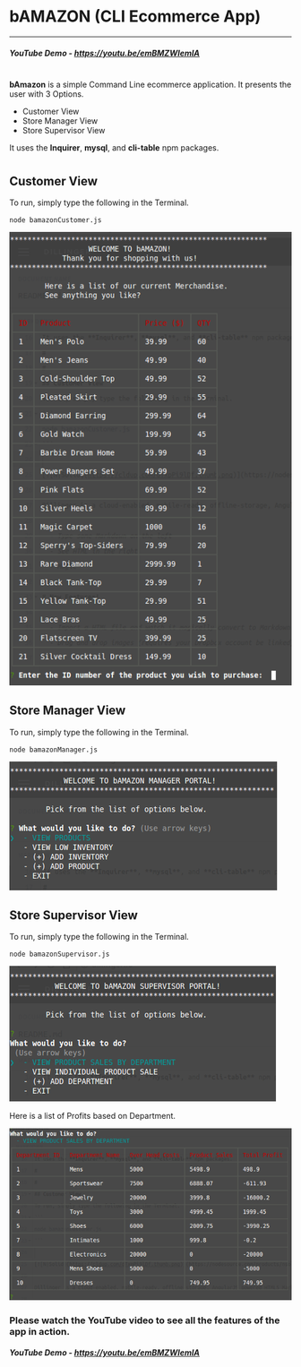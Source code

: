 
# bAMAZON (CLI Ecommerce App)

---

##### YouTube Demo - https://youtu.be/emBMZWIemIA
#
#
**bAmazon** is a simple Command Line ecommerce application.
It presents the user with 3 Options.
- Customer View
- Store Manager View
- Store Supervisor View

It uses the **Inquirer**, **mysql**, and **cli-table** npm packages.
#
#
## Customer View
To run, simply type the following in the Terminal.
```
node bamazonCustomer.js
```

![Alt text](/screenshots/customerScreen.png?raw=true "Customer Screen")


## Store Manager View
To run, simply type the following in the Terminal.
```
node bamazonManager.js
```
![Alt text](/screenshots/managerView.png?raw=true "Manager Screen")


## Store Supervisor View
To run, simply type the following in the Terminal.
```
node bamazonSupervisor.js
```
![Alt text](/screenshots/supervisorView.png?raw=true "Supervisor Screen")


Here is a list of Profits based on Department.

![Alt text](/screenshots/supervisorTable.png?raw=true "Profits Table")


### Please watch the YouTube video to see all the features of the app in action.
##### YouTube Demo - https://youtu.be/emBMZWIemIA
